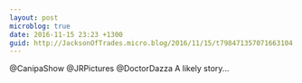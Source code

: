```yaml
---
layout: post
microblog: true
date: 2016-11-15 23:23 +1300
guid: http://JacksonOfTrades.micro.blog/2016/11/15/t798471357071663104.html
---
```

@CanipaShow @JRPictures @DoctorDazza A likely story...
